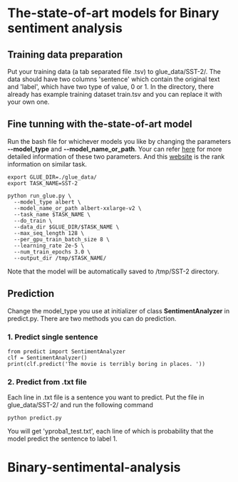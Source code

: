 # The-state-of-art models for Binary sentiment analysis

## Training data preparation

Put your training data (a tab separated file .tsv) to glue_data/SST-2/. The data should have two columns 'sentence' which contain the original text and 'label', which have two type of value, 0 or 1. In the directory, there already has example training dataset train.tsv and you can replace it with your own one.

## Fine tunning with the-state-of-art model

Run the bash file for whichever models you like by changing the parameters **--model_type** and **--model_name_or_path**. Your can refer [here](https://huggingface.co/transformers/pretrained_models.html) for more detailed information of these two parameters. And this [website](https://paperswithcode.com/sota/sentiment-analysis-on-sst-2-binary) is the rank information on similar task.

```
export GLUE_DIR=./glue_data/
export TASK_NAME=SST-2

python run_glue.py \
  --model_type albert \
  --model_name_or_path albert-xxlarge-v2 \
  --task_name $TASK_NAME \
  --do_train \
  --data_dir $GLUE_DIR/$TASK_NAME \
  --max_seq_length 128 \
  --per_gpu_train_batch_size 8 \
  --learning_rate 2e-5 \
  --num_train_epochs 3.0 \
  --output_dir /tmp/$TASK_NAME/
```

Note that the model will be automatically saved to /tmp/SST-2 directory. 

## Prediction

Change the model_type you use at initializer of class **SentimentAnalyzer** in predict.py. There are two methods you can do prediction.

### 1. Predict single sentence

```
from predict import SentimentAnalyzer
clf = SentimentAnalyzer()
print(clf.predict('The movie is terribly boring in places. '))
```

### 2. Predict from .txt file

Each line in .txt file is a sentence you want to predict. Put the file in glue_data/SST-2/ and run the following command

```
python predict.py
```

You will get 'yproba1_test.txt', each line of which is probability that the model predict the sentence to label 1.

# Binary-sentimental-analysis
